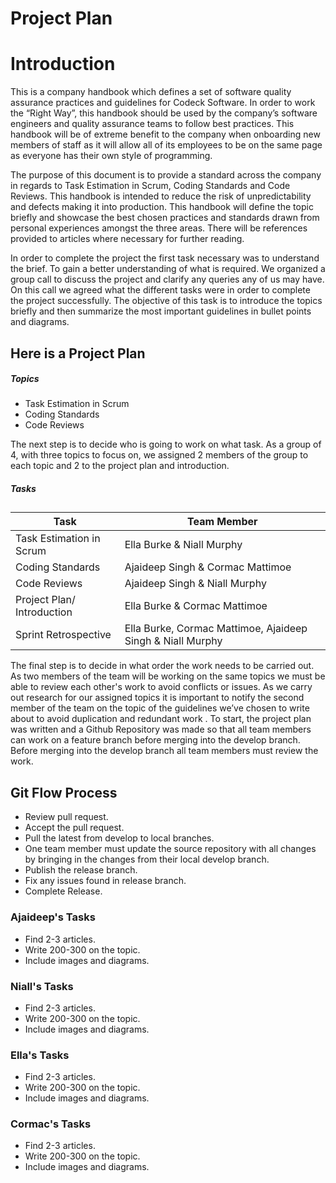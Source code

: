 # Project Plan

# Introduction
This is a company handbook which defines a set of software quality assurance practices and guidelines for Codeck Software. In order to work the “Right Way”, this handbook should be used by the company’s software engineers and quality assurance teams to follow best practices. This handbook will be of extreme benefit to the company when onboarding new members of staff as it will allow all of its employees to be on the same page as everyone has their own style of programming.

The purpose of this document is to provide a standard across the company in regards to Task Estimation in Scrum, Coding Standards and Code Reviews. This handbook is intended to reduce the risk of unpredictability and defects making it into production. This handbook will define the topic briefly and showcase the best chosen practices and standards drawn from personal experiences amongst the three areas. There will be references provided to articles where necessary for further reading.


In order to complete the project the first task necessary was to understand the brief. To gain a better understanding of what is required. We organized a group call to discuss the project and clarify any queries any of us may have. On this call we agreed what the different tasks were in order to complete the project successfully.
The objective of this task is to introduce the topics briefly and then summarize the most important guidelines in bullet points and diagrams.

## Here is a Project Plan

##### Topics

- Task Estimation in Scrum
- Coding Standards
- Code Reviews

The next step is to decide who is going to work on what task. As a group of 4, with three topics to focus on, we assigned 2 members of the group to each topic and 2 to the project plan and introduction.
##### Tasks
##
| Task | Team Member |
| ------ | ------ |
| Task Estimation in Scrum | Ella Burke & Niall Murphy|
| Coding Standards | Ajaideep Singh & Cormac Mattimoe|
| Code Reviews | Ajaideep Singh & Niall Murphy |
| Project Plan/ Introduction | Ella Burke & Cormac Mattimoe|
| Sprint Retrospective | Ella Burke, Cormac Mattimoe, Ajaideep Singh & Niall Murphy|

The final step is to decide in what order the work needs to be carried out. As two members of the team will be working on the same topics we must be able to review each other's work to avoid conflicts or issues. As we carry out research for our assigned topics it is important to notify the second member of the team on the topic of the guidelines we’ve chosen to write about to avoid duplication and redundant work . To start, the project plan was written and a Github Repository was made so that all team members can work on a feature branch before merging into the develop branch. Before merging into the develop branch all team members must review the work.



## Git Flow Process

- Review pull request.
- Accept the pull request.
- Pull the latest from develop to local branches.
- One team member must update the source repository with all changes by bringing in the changes from their  local develop branch.
- Publish the release branch.
- Fix any issues found in release branch.
- Complete Release.

###  Ajaideep's Tasks

* Find 2-3 articles.
* Write 200-300 on the topic.
* Include images and diagrams.

### Niall's Tasks

* Find 2-3 articles.
* Write 200-300 on the topic.
* Include images and diagrams.

### Ella's Tasks

* Find 2-3 articles.
* Write 200-300 on the topic.
* Include images and diagrams.

### Cormac's Tasks

* Find 2-3 articles.
* Write 200-300 on the topic.
* Include images and diagrams.
